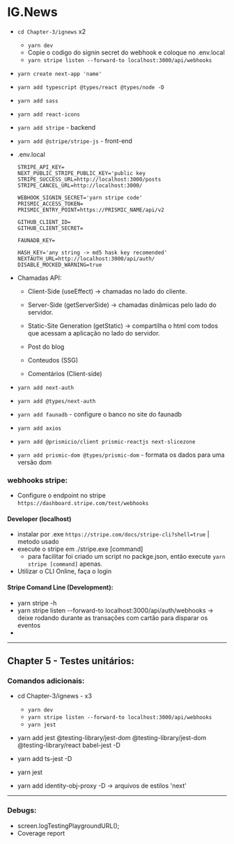 # IG.News

* ``cd Chapter-3/ignews`` x2
  * ``yarn dev``
  * Copie o codigo do signin secret do webhook e coloque no .env.local
  * ``yarn stripe listen --forward-to localhost:3000/api/webhooks``



* ``yarn create next-app 'name'``

* ``yarn add typescript @types/react @types/node -D``

* ``yarn add sass``

* ``yarn add react-icons``


* ``yarn add stripe`` - backend
* ``yarn add @stripe/stripe-js`` - front-end
* .env.local 
  ```
  STRIPE_API_KEY=
  NEXT_PUBLIC_STRIPE_PUBLIC_KEY='public key
  STRIPE_SUCCESS_URL=http://localhost:3000/posts
  STRIPE_CANCEL_URL=http://localhost:3000/

  WEBHOOK_SIGNIN_SECRET='yarn stripe code'
  PRISMIC_ACCESS_TOKEN=
  PRISMIC_ENTRY_POINT=https://PRISMIC_NAME/api/v2

  GITHUB_CLIENT_ID=
  GITHUB_CLIENT_SECRET=

  FAUNADB_KEY=

  HASH_KEY='any string -> md5 hask key recomended'
  NEXTAUTH_URL=http://localhost:3000/api/auth/
  DISABLE_MOCKED_WARNING=true
  ```


* Chamadas API:
  * Client-Side (useEffect) -> chamadas no lado do cliente.
  * Server-Side (getServerSide) -> chamadas dinâmicas pelo lado do servidor.
  * Static-Site Generation (getStatic) -> compartilha o html com todos que acessam a aplicação no lado do servidor.


  * Post do blog
  * Conteudos (SSG)
  * Comentários (Client-side)

* ``yarn add next-auth``
* ``yarn add @types/next-auth``

* ``yarn add faunadb`` - configure o banco no site do faunadb

* ``yarn add axios``

* ``yarn add @prismicio/client prismic-reactjs next-slicezone``
* ``yarn add prismic-dom @types/prismic-dom`` - formata os dados para uma versão dom


### webhooks stripe:

* Configure o endpoint no stripe `https://dashboard.stripe.com/test/webhooks`

#### Developer (localhost)
* instalar por .exe `https://stripe.com/docs/stripe-cli?shell=true` | metodo usado
* execute o stripe em ./stripe.exe [command]
  * para facilitar foi criado um script no packge.json, então execute ``yarn stripe [command]`` apenas.
* Utilizar o CLI Online, faça o login

#### Stripe Comand Line (Development):
  * yarn stripe -h
  * yarn stripe listen --forward-to localhost:3000/api/auth/webhooks -> deixe rodando durante as transações com cartão para disparar os eventos
  * 

---


## Chapter 5 - Testes unitários:

### Comandos adicionais:

* cd Chapter-3/ignews   - x3
  * ``yarn dev``
  * ``yarn stripe listen --forward-to localhost:3000/api/webhooks``
  * ``yarn jest``
* yarn add jest @testing-library/jest-dom @testing-library/jest-dom @testing-library/react babel-jest -D 
* yarn add ts-jest -D
* yarn jest

* yarn add identity-obj-proxy -D -> arquivos de estilos 'next'


---

### Debugs:

* screen.logTestingPlaygroundURL(); 
* Coverage report